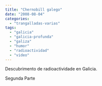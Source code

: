 ```yaml
---
title: "Chernobill galego"
date: "2008-08-04"
categories: 
  - "trangalladas-varias"
tags: 
  - "galicia"
  - "galicia-profunda"
  - "galiza"
  - "humor"
  - "radioactividad"
  - "video"
---
```


Descubrimento de radioactividade en Galicia.

Segunda Parte

